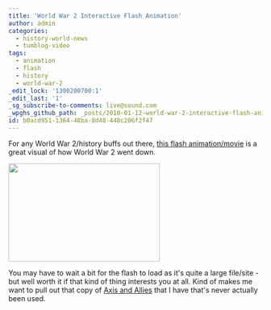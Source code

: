 ```yaml
---
title: 'World War 2 Interactive Flash Animation'
author: admin
categories:
  - history-world-news
  - tumblog-video
tags:
  - animation
  - flash
  - history
  - world-war-2
_edit_lock: '1300200700:1'
_edit_last: '1'
_sg_subscribe-to-comments: live@sound.com
_wpghs_github_path: _posts/2010-01-12-world-war-2-interactive-flash-animation.md
id: b0acd951-1364-48ba-8d48-448c206f2f47
---
```

<p>For any World War 2/history buffs out there, <a href="http://english.pobediteli.ru/flash.html?DR=0">this flash animation/movie</a> is a great visual of how World War 2 went down.</p>
<p><img src="https://chrisenns.com/wp-content/uploads/2010/01/Screen-shot-2010-01-12-at-9.47.19-PM-300x195.png" alt="" title="WW2 Animation" width="300" height="195" class="aligncenter size-medium wp-image-2001" /></p>
<p>You may have to wait a bit for the flash to load as it's quite a large file/site - but well worth it if that kind of thing interests you at all.  Kind of makes me want to pull out that copy of <a href="http://en.wikipedia.org/wiki/Axis_&_Allies">Axis and Allies</a> that I have that's never actually been used.</p>
